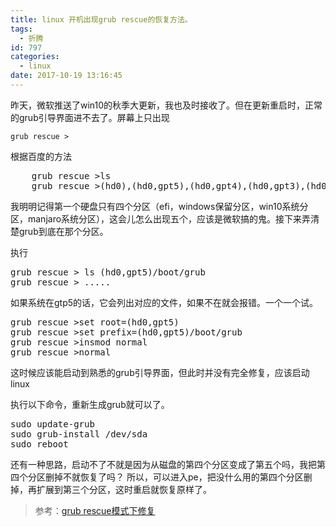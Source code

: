 ```yaml
---
title: linux 开机出现grub rescue的恢复方法。
tags:
  - 折腾
id: 797
categories:
  - linux
date: 2017-10-19 13:16:45
---
```


昨天，微软推送了win10的秋季大更新，我也及时接收了。但在更新重启时，正常的grub引导界面进不去了。屏幕上只出现
```
grub rescue >
```
根据百度的方法

<pre class="line-numbers prism-highlight" data-start="1">
    grub rescue &gt;ls
    grub rescue &gt;(hd0),(hd0,gpt5),(hd0,gpt4),(hd0,gpt3),(hd0,gpt2),(hd0,gpt1),(hd1)(....)
</pre>

我明明记得第一个硬盘只有四个分区（efi，windows保留分区，win10系统分区，manjaro系统分区），这会儿怎么出现五个，应该是微软搞的鬼。接下来弄清楚grub到底在那个分区。

执行

<pre class="line-numbers prism-highlight" data-start="1">grub rescue &gt; ls (hd0,gpt5)/boot/grub
grub rescue &gt; .....
</pre>

如果系统在gtp5的话，它会列出对应的文件，如果不在就会报错。一个一个试。

<pre class="line-numbers prism-highlight" data-start="1">grub rescue &gt;set root=(hd0,gpt5)
grub rescue &gt;set prefix=(hd0,gpt5)/boot/grub
grub rescue &gt;insmod normal
grub rescue &gt;normal
</pre>

这时候应该能启动到熟悉的grub引导界面，但此时并没有完全修复，应该启动linux

执行以下命令，重新生成grub就可以了。

<pre class="line-numbers prism-highlight" data-start="1">sudo update-grub
sudo grub-install /dev/sda
sudo reboot
</pre>

还有一种思路，启动不了不就是因为从磁盘的第四个分区变成了第五个吗，我把第四个分区删掉不就恢复了吗？
所以，可以进入pe，把没什么用的第四个分区删掉，再扩展到第三个分区，这时重启就恢复原样了。

> 参考：[grub rescue模式下修复](https://www.douban.com/note/66041888/)